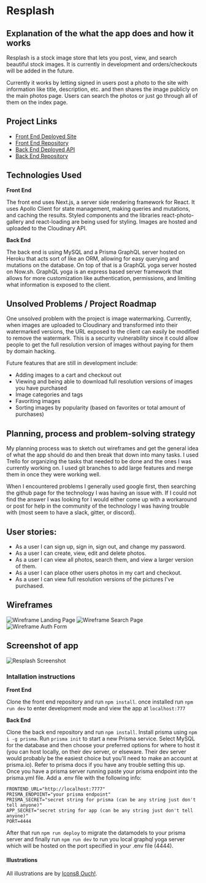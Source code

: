 # Resplash

## Explanation of the what the app does and how it works

Resplash is a stock image store that lets you post, view, and search beautiful stock images. It is currently in development and orders/checkouts will be added in the future.

Currently it works by letting signed in users post a photo to the site with information like title, description, etc. and then shares the image publicly on the main photos page. Users can search the photos or just go through all of them on the index page.

## Project Links

- [Front End Deployed Site](https://resplash.lucasalombardo.now.sh/)
- [Front End Repository](https://github.com/LucasLombardo/resplash-client)
- [Back End Deployed API](https://resplash-yoga-production.lucasalombardo.now.sh/)
- [Back End Repository](https://github.com/LucasLombardo/resplash-api)

## Technologies Used

**Front End**

The front end uses Next.js, a server side rendering framework for React. It uses Apollo Client for state management, making queries and mutations, and caching the results. Styled components and the libraries react-photo-gallery and react-loading are being used for styling. Images are hosted and uploaded to the Cloudinary API.

**Back End**

The back end is using MySQL and a Prisma GraphQL server hosted on Heroku that acts sort of like an ORM, allowing for easy querying and mutations on the database. On top of that is a GraphQL yoga server hosted on Now.sh. GraphQL yoga is an express based server framework that allows for more customization like authentication, permissions, and limiting what information is exposed to the client.

## Unsolved Problems / Project Roadmap

One unsolved problem with the project is image watermarking. Currently, when images are uploaded to Cloudinary and transformed into their watermarked versions, the URL exposed to the client can easily be modified to remove the watermark. This is a security vulnerability since it could allow people to get the full resolution version of images without paying for them by domain hacking.

Future features that are still in development include:

- Adding images to a cart and checkout out
- Viewing and being able to download full resolution versions of images you have purchased
- Image categories and tags
- Favoriting images
- Sorting images by popularity (based on favorites or total amount of purchases)

## Planning, process and problem-solving strategy

My planning process was to sketch out wireframes and get the general idea of what the app should do and then break that down into many tasks. I used Trello for organizing the tasks that needed to be done and the ones I was currently working on. I used git branches to add large features and merge them in once they were working well.

When I encountered problems I generally used google first, then searching the github page for the technology I was having an issue with. If I could not find the answer I was looking for I would either come up with a workaround or post for help in the community of the technology I was having trouble with (most seem to have a slack, gitter, or discord).

## User stories:
-   As a user I can sign up, sign in, sign out, and change my password.
-   As a user I can create, view, edit and delete photos.
-   As a user I can view all photos, search them, and view a larger version of them.
-   As a user I can place other users photos in my cart and checkout.
-   As a user I can view full resolution versions of the pictures I've purchased.

## Wireframes
![Wireframe Landing Page](https://res.cloudinary.com/dov1pamgz/image/upload/v1555298003/resplash-landing.jpg)
![Wireframe Search Page](https://res.cloudinary.com/dov1pamgz/image/upload/v1555298014/resplash-search.jpg)
![Wireframe Auth Form](https://res.cloudinary.com/dov1pamgz/image/upload/v1555298004/resplash-auth.jpg)

## Screenshot of app
![Resplash Screenshot](https://res.cloudinary.com/dov1pamgz/image/upload/v1555648614/Screen_Shot_2019-04-19_at_12.35.46_AM.png)

### Intallation instructions
**Front End**

Clone the front end repository and run `npm install`. once installed run `npm run dev` to enter development mode and view the app at `localhost:777`

**Back End**

Clone the back end repository and run `npm install`. Install prisma using `npm i -g prisma`. Run `prisma init` to start a new Prisma service. Select MySQL for the database and then choose your preferred options for where to host it (you can host locally, on their dev server, or elseware. Their dev server would probably be the easiest choice but you'll need to make an account at prisma.io). Refer to prisma docs if you have any trouble setting this up. Once you have a prisma server running paste your prisma endpoint into the prisma.yml file. Add a .env file with the following info: 
```
FRONTEND_URL="http://localhost:7777"
PRISMA_ENDPOINT="your prisma endpoint"
PRISMA_SECRET="secret string for prisma (can be any string just don't tell anyone)"
APP_SECRET="secret string for app (can be any string just don't tell anyone)"
PORT=4444
```
After that run `npm run deploy` to migrate the datamodels to your prisma server and finally run `npm run dev` to run you local graphql yoga server which will be hosted on the port specified in your .env file (4444).

#### Illustrations
All illustrations are by [Icons8 Ouch!](https://icons8.com/ouch/).